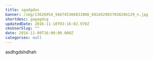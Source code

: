 ```yaml
---
title: sgadgdas
banner: /img/13626954_566745386831008_6014529837038286129_n.jpg
shortdesc: gagagdsg
updatedDate: 2016-11-10T03:16:02.970Z
cmsUserSlug: ""
date: 2016-11-09T16:00:00.000Z
categories: null
---
```


asdhgdshdhah